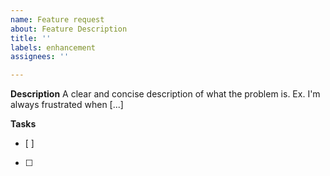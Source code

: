 ```yaml
---
name: Feature request
about: Feature Description
title: ''
labels: enhancement
assignees: ''

---
```


**Description**
A clear and concise description of what the problem is. Ex. I'm always frustrated when [...]

**Tasks**
- [ ]
- [ ]
